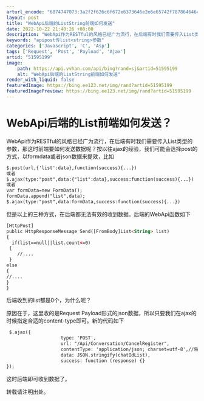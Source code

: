 ```yaml
---
arturl_encode: "6874747073:3a2f2f626c6f672e6373646e2e6e65742f787864646461696c:2f61727469636c652f64657461696c732f3531353935313939"
layout: post
title: "WebApi后端的ListString前端如何发送"
date: 2022-10-22 21:40:26 +08:00
description: "WebApi作为RESTful的风格已经广为流行，在后端有时我们需要传入List类型的参数，那这时前"
keywords: "apipost传list<string>参数"
categories: ['Javascript', 'C', 'Asp']
tags: ['Request', 'Post', 'Payload', 'Ajax']
artid: "51595199"
image:
    path: https://api.vvhan.com/api/bing?rand=sj&artid=51595199
    alt: "WebApi后端的ListString前端如何发送"
render_with_liquid: false
featuredImage: https://bing.ee123.net/img/rand?artid=51595199
featuredImagePreview: https://bing.ee123.net/img/rand?artid=51595199
---
```


# WebApi后端的List<String>前端如何发送？

WebApi作为RESTful的风格已经广为流行，在后端有时我们需要传入List<String>类型的参数，那这时前端要如何发送数据呢？按以往ajax的经验，我们可能会选择post的方式，以formdata或者json数据来提效，比如

```html
$.post(url,{'list':data},function(success){...})
或者
$.ajax(type:"post",data:{"list":data},success:function(success){...})
或者
var formData=new FormData();
formData.append("list",data);
$.ajax(type:"post",data:formData,success:function(success){...})
```

但是以上的三种方式，在后端都无法有效的收到数据。后端的WebApi函数如下

```html
[HttpPost]
public HttpResponseMessage Send([FromBody]List<String> list)
{
  if(list==null||list.count<=0)
 {
	//....
 }
else
{
//....
}
}
```

后端收到的list都是0个，为什么呢？

原因在于，这里收的是Request Payload形式的json数据，所以只要我们在ajax的时候指定合适的content-type即可。新的代码如下

```html
 $.ajax({
                    type: 'POST',
                    url: "/Api/Conversation/CancelRegister",                    
                    contentType: 'application/json; charset=utf-8',//将json数据以request payload的形式发起请求
                    data: JSON.stringify(chatIdList),
                    success: function (response) {}
});
```

这时后端即可收到数据了。

转载请注明出处。